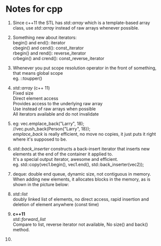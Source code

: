 # Notes for cpp

1. Since c++11 the STL has *std::array* which is a template-based array class, use *std::array* instead of raw arrays whenever possible.

2. Something new about iterators:<br>
   begin() and end(): iterator<br>
   cbegin() and cend(): const_iterator<br>
   rbegin() and rend(): reverse_iterator<br>
   crbegin() and crend(): const_reverse_iterator

3. Whenever you put scope resolution operator in the front of something, that means global scope<br>
   eg. ::toupper()

4. *std::array* (c++ 11)<br>
   Fixed size<br>
   Direct element access<br>
   Provides access to the underlying raw array<br> 
   Use instead of raw arrays when possible<br>
   All iterators available and do not invalidate

5. eg: vec.emplace_back("Larry", 18);<br>
       //vec.push_back(Person{"Larry", 18});<br>
       *emplace_back* is really efficient, no move no copies, it just puts it right where it's supposed to be.
       
6. *std::back_inserter* constructs a back-insert iterator that inserts new elements at the end of the container it applied to. <br>
   It's a special output iterator, awesome and efficient. <br>
   eg. std::copy(vec1.begin(), vec1.end(), std::back_inserter(vec2)); 


7. deque: double end queue, dynamic size, not contiguous in memory. <br>
   When adding new elements, it allocates blocks in the memory, as is shown in the picture below:
   
8. *std::list*<br>
   doubly linked list of elements, no direct access, rapid insertion and deletion of element anywhere (const time)
   
9. **c++11**<br>
   *std::forward_list*<br>
   Compare to list, reverse iterator not available, No size() and back() method.
   
10.
